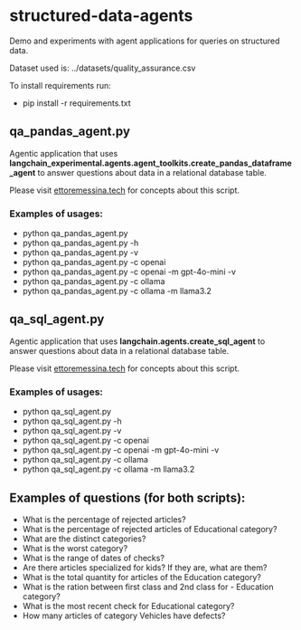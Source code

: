 # structured-data-agents
Demo and experiments with agent applications for queries on structured data.

Dataset used is: ../datasets/quality_assurance.csv

To install requirements run:
- pip install -r requirements.txt

## qa_pandas_agent.py
Agentic application that uses **langchain_experimental.agents.agent_toolkits.create_pandas_dataframe_agent** to answer questions about data in a relational database table.

Please visit [ettoremessina.tech](https://ettoremessina.tech/agentic-applications/chat-with-your-data-a-simple-agentic-application-for-querying-a-pandas-dataframe-with-natural-language/) for concepts about this script.

### Examples of usages:
- python qa_pandas_agent.py
- python qa_pandas_agent.py -h
- python qa_pandas_agent.py -v
- python qa_pandas_agent.py -c openai
- python qa_pandas_agent.py -c openai -m gpt-4o-mini -v
- python qa_pandas_agent.py -c ollama
- python qa_pandas_agent.py -c ollama -m llama3.2


## qa_sql_agent.py
Agentic application that uses **langchain.agents.create_sql_agent** to answer questions about data in a relational database table.

Please visit [ettoremessina.tech](https://ettoremessina.tech/agentic-applications/chat-with-your-data-2-agentic-application-for-querying-databases-using-sql/) for concepts about this script.

### Examples of usages:
- python qa_sql_agent.py
- python qa_sql_agent.py -h
- python qa_sql_agent.py -v
- python qa_sql_agent.py -c openai
- python qa_sql_agent.py -c openai -m gpt-4o-mini -v
- python qa_sql_agent.py -c ollama
- python qa_sql_agent.py -c ollama -m llama3.2


## Examples of questions (for both scripts):
- What is the percentage of rejected articles?
- What is the percentage of rejected articles of Educational category?
- What are the distinct categories?
- What is the worst category?
- What is the range of dates of checks?
- Are there articles specialized for kids? If they are, what are them?
- What is the total quantity for articles of the Education category?
- What is the ration between first class and 2nd class for - Education category?
- What is the most recent check for Educational category?
- How many articles of category Vehicles have defects?
